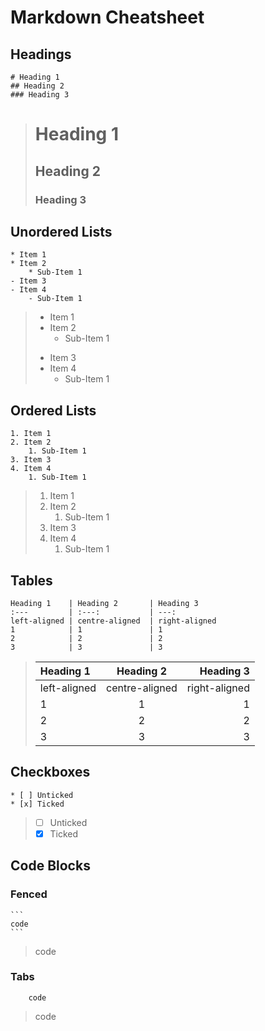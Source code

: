 # Markdown Cheatsheet

## Headings
```
# Heading 1
## Heading 2
### Heading 3
```

> # Heading 1
> ## Heading 2
> ### Heading 3

## Unordered Lists
```
* Item 1
* Item 2
    * Sub-Item 1
- Item 3
- Item 4
    - Sub-Item 1
```

> * Item 1
> * Item 2
>     * Sub-Item 1
> - Item 3
> - Item 4
>     - Sub-Item 1

## Ordered Lists
```
1. Item 1
2. Item 2
    1. Sub-Item 1
3. Item 3
4. Item 4
    1. Sub-Item 1
```

> 1. Item 1
> 2. Item 2
>     1. Sub-Item 1
> 3. Item 3
> 4. Item 4
>     1. Sub-Item 1

## Tables
```
Heading 1    | Heading 2       | Heading 3
:---         | :---:           | ---:
left-aligned | centre-aligned  | right-aligned
1            | 1               | 1
2            | 2               | 2
3            | 3               | 3
```

> Heading 1    | Heading 2       | Heading 3
> :---         | :---:           | ---:
> left-aligned | centre-aligned  | right-aligned
> 1            | 1               | 1
> 2            | 2               | 2
> 3            | 3               | 3

## Checkboxes
```
* [ ] Unticked
* [x] Ticked
```

> * [ ] Unticked
> * [x] Ticked

## Code Blocks
### Fenced
    ```
    code
    ```

> code

### Tabs
```
    code
```

> code  
